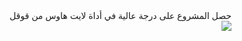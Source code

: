 
<div dir="rtl">
حصل المشروع على درجة عالية في أداة لايت هاوس من قوقل
<br>
<img src="https://pbs.twimg.com/media/DCRpxsIXgAAjxib.jpg:large">
</div>
